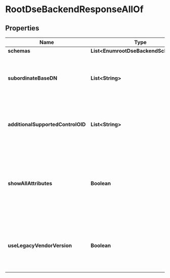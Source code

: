 

# RootDseBackendResponseAllOf


## Properties

| Name | Type | Description | Notes |
|------------ | ------------- | ------------- | -------------|
|**schemas** | **List&lt;EnumrootDseBackendSchemaUrn&gt;** |  |  [optional] |
|**subordinateBaseDN** | **List&lt;String&gt;** | Specifies the set of base DNs used for singleLevel, wholeSubtree, and subordinateSubtree searches based at the root DSE. |  [optional] |
|**additionalSupportedControlOID** | **List&lt;String&gt;** | Specifies an additional OID that should appear in the list of supportedControl values in the server&#39;s root DSE. |  [optional] |
|**showAllAttributes** | **Boolean** | Indicates whether all attributes in the root DSE are to be treated like user attributes (and therefore returned to clients by default) regardless of the Directory Server schema configuration. |  [optional] |
|**useLegacyVendorVersion** | **Boolean** | Indicates whether the server&#39;s root DSE should reflect current or legacy values for the vendorName and vendorVersion attributes. |  [optional] |



